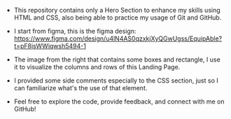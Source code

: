 - This repository contains only a Hero Section to enhance my skills using HTML and CSS, also being able to practice my usage of Git and GitHub. 

- I start from figma, this is the figma design: https://www.figma.com/design/u4lN4AS0qzxkjXyQGwUgss/EquipAble?t=pF8jsWWiqwsh5494-1

- The image from the right that contains some boxes and rectangle, I use it to visualize the columns and rows of this Landing Page.

- I provided some side comments especially to the CSS section, just so I can familiarize what's the use of that element.
  
- Feel free to explore the code, provide feedback, and connect with me on GitHub!
